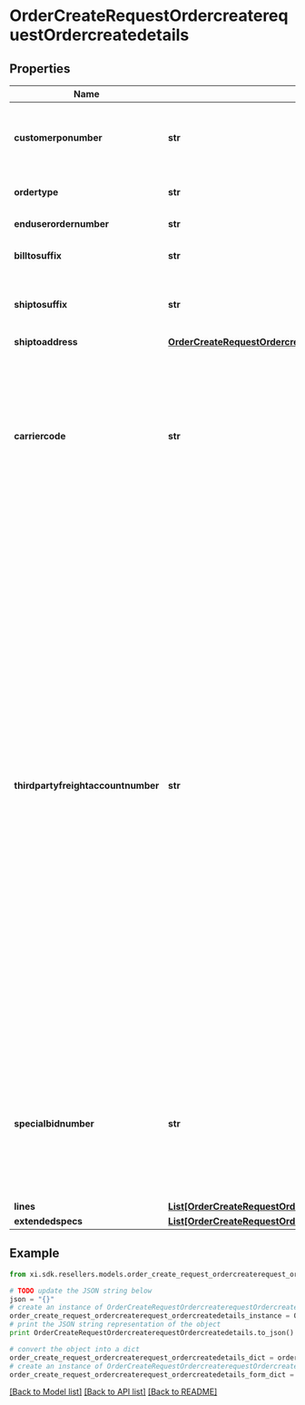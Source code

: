 # OrderCreateRequestOrdercreaterequestOrdercreatedetails


## Properties

Name | Type | Description | Notes
------------ | ------------- | ------------- | -------------
**customerponumber** | **str** | The customers unique Purchase Order number. Keep it unique to retrieve order information | 
**ordertype** | **str** | Order Type - Standard orders, Direct ship orders | 
**enduserordernumber** | **str** | Customers End-user PO number | [optional] 
**billtosuffix** | **str** | Designates flooring acct to be used | [optional] 
**shiptosuffix** | **str** | Applies to customers with multiple ship to locations (store locations) | [optional] 
**shiptoaddress** | [**OrderCreateRequestOrdercreaterequestOrdercreatedetailsShiptoaddress**](OrderCreateRequestOrdercreaterequestOrdercreatedetailsShiptoaddress.md) |  | 
**carriercode** | **str** | A customer can dictate what carrier to use for their shipment (Ingram 2-digit carrier code is required). Our recommendation is leave this field blank which will allow Ingram Micro to choose the best carrier to gain the best freight rates. | [optional] 
**thirdpartyfreightaccountnumber** | **str** | Refers to a third-party freight account number for charging freight against. The account number should be passed within this field and the appropriate carrier code should be supplied within the carrier code tags. Prior to sending your request containing the third-party account number, it must be first entered into our system. Your Ingram Micro Sales Representative can action this for you. If submitted within an order without this preapproval the third-party account number will be ignored.  Note: USA partners- For FedEx Air only (carrier codes F1, FO, F2, FG.), please send three leading zeros before your third-party freight account number (i.e.: 000999999999.)  | [optional] 
**specialbidnumber** | **str** | This is the special quote number given to a customer either by a vendor for special pricing or by Ingram Micro. To receive the special pricing assigned to this number it must be included on the order. | [optional] 
**lines** | [**List[OrderCreateRequestOrdercreaterequestOrdercreatedetailsLinesInner]**](OrderCreateRequestOrdercreaterequestOrdercreatedetailsLinesInner.md) |  | 
**extendedspecs** | [**List[OrderCreateRequestOrdercreaterequestOrdercreatedetailsExtendedspecsInner]**](OrderCreateRequestOrdercreaterequestOrdercreatedetailsExtendedspecsInner.md) |  | [optional] 

## Example

```python
from xi.sdk.resellers.models.order_create_request_ordercreaterequest_ordercreatedetails import OrderCreateRequestOrdercreaterequestOrdercreatedetails

# TODO update the JSON string below
json = "{}"
# create an instance of OrderCreateRequestOrdercreaterequestOrdercreatedetails from a JSON string
order_create_request_ordercreaterequest_ordercreatedetails_instance = OrderCreateRequestOrdercreaterequestOrdercreatedetails.from_json(json)
# print the JSON string representation of the object
print OrderCreateRequestOrdercreaterequestOrdercreatedetails.to_json()

# convert the object into a dict
order_create_request_ordercreaterequest_ordercreatedetails_dict = order_create_request_ordercreaterequest_ordercreatedetails_instance.to_dict()
# create an instance of OrderCreateRequestOrdercreaterequestOrdercreatedetails from a dict
order_create_request_ordercreaterequest_ordercreatedetails_form_dict = order_create_request_ordercreaterequest_ordercreatedetails.from_dict(order_create_request_ordercreaterequest_ordercreatedetails_dict)
```
[[Back to Model list]](../README.md#documentation-for-models) [[Back to API list]](../README.md#documentation-for-api-endpoints) [[Back to README]](../README.md)


